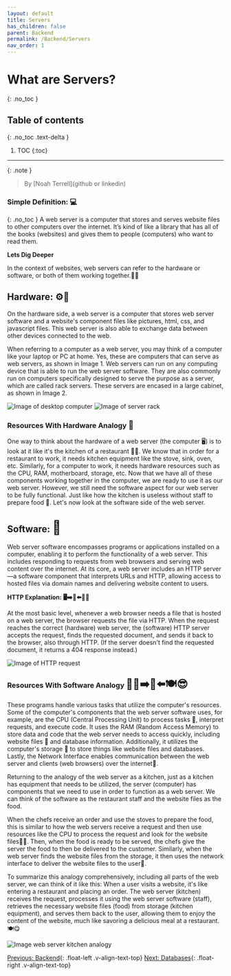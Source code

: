 ```yaml
---
layout: default
title: Servers
has_children: false
parent: Backend
permalink: /Backend/Servers
nav_order: 1
---
```


# What are Servers? 
{: .no_toc }

## Table of contents
{: .no_toc .text-delta }

1. TOC
{:toc}

---

{: .note }
> By [Noah Terrell](github or linkedin)

### Simple Definition: 💻
{: .no_toc }
A web server is a computer that stores and serves website files to other computers over the internet. It’s kind of like a library that has all of the books (websites) and gives them to people (computers) who want to read them.


**Lets Dig Deeper**

In the context of websites, web servers can refer to the hardware or software, or both of them working together.🔌🔀

## Hardware: ⚙️🔩
On the hardware side, a web server is a computer that stores web server software and a website's component files like pictures, html, css, and javascript files. This web server is also able to exchange data between other devices connected to the web. 

When referring to a computer as a web server, you may think of a computer like your laptop or PC at home. Yes, these are computers that can serve as web servers, as shown in Image 1. Web servers can run on any computing device that is able to run the web server software. They are also commonly run on computers specifically designed to serve the purpose as a server, which are called rack servers. These servers are encased in a large cabinet, as shown in Image 2.

![Image of desktop computer](../source/assets/images/desktop-Image.jpg) 	![Image of server rack](../source/assets/images/server-rack-image.png)

### Resources With  Hardware Analogy <span style="font-size:120%;">💾</span>

One way to think about the hardware of a web server (the computer 🖥️) is to look at it like it's the kitchen of a restaurant 🧑‍🍳. We know that in order for a restaurant to work, it needs kitchen equipment like the stove, sink, oven, etc. Similarly, for a computer to work, it needs hardware resources such as the CPU, RAM, motherboard, storage, etc. Now that we have all of these components working together in the computer, we are ready to use it as our web server. However, we still need the software aspect for our web server to be fully functional. Just like how the kitchen is useless without staff to prepare food 🍜. Let's now look at the software side of the web server. 


## Software: <span style="font-size:150%;">🧠</span> 

Web server software encompasses programs or applications installed on a computer, enabling it to perform the functionality of a web server. This includes responding to requests from web browsers and serving web content over the internet. At its core, a web server includes an HTTP server—a software component that interprets URLs and HTTP, allowing access to hosted files via domain names and delivering website content to users.


**HTTP Explanation: 🖥️➡️🛜⬅️🧑‍💻**

At the most basic level, whenever a web browser needs a file that is hosted on a web server, the browser requests the file via HTTP. When the request reaches the correct (hardware) web server, the (software) HTTP server accepts the request, finds the requested document, and sends it back to the browser, also through HTTP. (If the server doesn't find the requested document, it returns a 404 response instead.)

![Image of HTTP request](../source/assets/images/HTTP-request-image.png)


### Resources With Software Analogy <span style="font-size:150%;">🧑‍🍳➡️🤵⬅️🍽️😎</span> 

These programs handle various tasks that utilize the computer's resources. Some of the computer's components that the web server software uses, for example, are the CPU (Central Processing Unit) to process tasks 🧠, interpret requests, and execute code. It uses the RAM (Random Access Memory) to store data and code that the web server needs to access quickly, including website files 📁 and database information. Additionally, it utilizes the computer's storage 💾 to store things like website files and databases. Lastly, the Network Interface enables communication between the web server and clients (web browsers) over the internet🛜.


Returning to the analogy of the web server as a kitchen, just as a kitchen has equipment that needs to be utilized, the server (computer) has components that we need to use in order to function as a web server. We can think of the software as the restaurant staff and the website files as the food.

When the chefs receive an order and use the stoves to prepare the food, this is similar to how the web servers receive a request and then use resources like the CPU to process the request and look for the website files🔀📁. Then, when the food is ready to be served, the chefs give the server the food to then be delivered to the customer. Similarly, when the web server finds the website files from the storage, it then uses the network interface to deliver the website files to the user🛜.
 

To summarize this analogy comprehensively, including all parts of the web server, we can think of it like this: When a user visits a website, it's like entering a restaurant and placing an order. The web server (kitchen) receives the request, processes it using the web server software (staff), retrieves the necessary website files (food) from storage (kitchen equipment), and serves them back to the user, allowing them to enjoy the content of the website, much like savoring a delicious meal at a restaurant. 🍽️😋

![Image web server kitchen analogy](../source/assets/images/web-server-kitchen-image.jpg)

[Previous: Backend](../Backend){: .float-left .v-align-text-top}
[Next: Databases](Databases){: .float-right .v-align-text-top}
